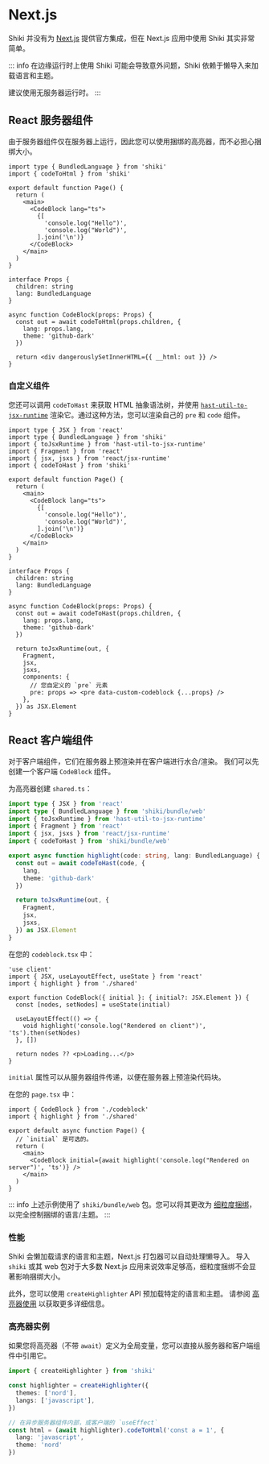 # Next.js

Shiki 并没有为 [Next.js](https://nextjs.org) 提供官方集成，但在 Next.js 应用中使用 Shiki 其实非常简单。

::: info
在边缘运行时上使用 Shiki 可能会导致意外问题，Shiki 依赖于懒导入来加载语言和主题。

建议使用无服务器运行时。
:::

## React 服务器组件

由于服务器组件仅在服务器上运行，因此您可以使用捆绑的高亮器，而不必担心捆绑大小。

```tsx
import type { BundledLanguage } from 'shiki'
import { codeToHtml } from 'shiki'

export default function Page() {
  return (
    <main>
      <CodeBlock lang="ts">
        {[
          'console.log("Hello")',
          'console.log("World")',
        ].join('\n')}
      </CodeBlock>
    </main>
  )
}

interface Props {
  children: string
  lang: BundledLanguage
}

async function CodeBlock(props: Props) {
  const out = await codeToHtml(props.children, {
    lang: props.lang,
    theme: 'github-dark'
  })

  return <div dangerouslySetInnerHTML={{ __html: out }} />
}
```

### 自定义组件

您还可以调用 `codeToHast` 来获取 HTML 抽象语法树，并使用 [`hast-util-to-jsx-runtime`](https://github.com/syntax-tree/hast-util-to-jsx-runtime) 渲染它。通过这种方法，您可以渲染自己的 `pre` 和 `code` 组件。

```tsx
import type { JSX } from 'react'
import type { BundledLanguage } from 'shiki'
import { toJsxRuntime } from 'hast-util-to-jsx-runtime'
import { Fragment } from 'react'
import { jsx, jsxs } from 'react/jsx-runtime'
import { codeToHast } from 'shiki'

export default function Page() {
  return (
    <main>
      <CodeBlock lang="ts">
        {[
          'console.log("Hello")',
          'console.log("World")',
        ].join('\n')}
      </CodeBlock>
    </main>
  )
}

interface Props {
  children: string
  lang: BundledLanguage
}

async function CodeBlock(props: Props) {
  const out = await codeToHast(props.children, {
    lang: props.lang,
    theme: 'github-dark'
  })

  return toJsxRuntime(out, {
    Fragment,
    jsx,
    jsxs,
    components: {
      // 您自定义的 `pre` 元素
      pre: props => <pre data-custom-codeblock {...props} />
    },
  }) as JSX.Element
}
```

## React 客户端组件

对于客户端组件，它们在服务器上预渲染并在客户端进行水合/渲染。
我们可以先创建一个客户端 `CodeBlock` 组件。

为高亮器创建 `shared.ts`：

```ts
import type { JSX } from 'react'
import type { BundledLanguage } from 'shiki/bundle/web'
import { toJsxRuntime } from 'hast-util-to-jsx-runtime'
import { Fragment } from 'react'
import { jsx, jsxs } from 'react/jsx-runtime'
import { codeToHast } from 'shiki/bundle/web'

export async function highlight(code: string, lang: BundledLanguage) {
  const out = await codeToHast(code, {
    lang,
    theme: 'github-dark'
  })

  return toJsxRuntime(out, {
    Fragment,
    jsx,
    jsxs,
  }) as JSX.Element
}
```

在您的 `codeblock.tsx` 中：

```tsx
'use client'
import { JSX, useLayoutEffect, useState } from 'react'
import { highlight } from './shared'

export function CodeBlock({ initial }: { initial?: JSX.Element }) {
  const [nodes, setNodes] = useState(initial)

  useLayoutEffect(() => {
    void highlight('console.log("Rendered on client")', 'ts').then(setNodes)
  }, [])

  return nodes ?? <p>Loading...</p>
}
```

`initial` 属性可以从服务器组件传递，以便在服务器上预渲染代码块。

在您的 `page.tsx` 中：

```tsx
import { CodeBlock } from './codeblock'
import { highlight } from './shared'

export default async function Page() {
  // `initial` 是可选的。
  return (
    <main>
      <CodeBlock initial={await highlight('console.log("Rendered on server")', 'ts')} />
    </main>
  )
}
```

::: info
上述示例使用了 `shiki/bundle/web` 包。您可以将其更改为 [细粒度捆绑](/guide/bundles#fine-grained-bundle)，以完全控制捆绑的语言/主题。
:::

### 性能

Shiki 会懒加载请求的语言和主题，Next.js 打包器可以自动处理懒导入。
导入 `shiki` 或其 web 包对于大多数 Next.js 应用来说效率足够高，细粒度捆绑不会显著影响捆绑大小。

此外，您可以使用 `createHighlighter` API 预加载特定的语言和主题。
请参阅 [高亮器使用](/guide/install#highlighter-usage) 以获取更多详细信息。

### 高亮器实例

如果您将高亮器（不带 `await`）定义为全局变量，您可以直接从服务器和客户端组件中引用它。

```ts
import { createHighlighter } from 'shiki'

const highlighter = createHighlighter({
  themes: ['nord'],
  langs: ['javascript'],
})

// 在异步服务器组件内部，或客户端的 `useEffect`
const html = (await highlighter).codeToHtml('const a = 1', {
  lang: 'javascript',
  theme: 'nord'
})
```
